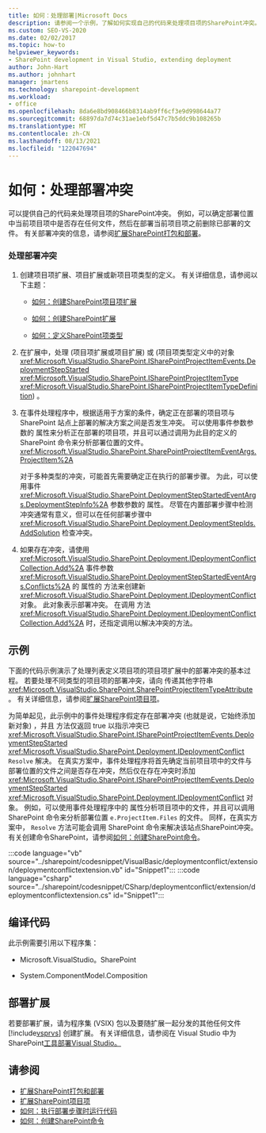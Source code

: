 ```yaml
---
title: 如何：处理部署|Microsoft Docs
description: 请参阅一个示例，了解如何实现自己的代码来处理项目项的SharePoint冲突。
ms.custom: SEO-VS-2020
ms.date: 02/02/2017
ms.topic: how-to
helpviewer_keywords:
- SharePoint development in Visual Studio, extending deployment
author: John-Hart
ms.author: johnhart
manager: jmartens
ms.technology: sharepoint-development
ms.workload:
- office
ms.openlocfilehash: 8da6e8bd908466b8314ab9ff6cf3e9d998644a77
ms.sourcegitcommit: 68897da7d74c31ae1ebf5d47c7b5ddc9b108265b
ms.translationtype: MT
ms.contentlocale: zh-CN
ms.lasthandoff: 08/13/2021
ms.locfileid: "122047694"
---
```

# <a name="how-to-handle-deployment-conflicts"></a>如何：处理部署冲突
  可以提供自己的代码来处理项目项的SharePoint冲突。 例如，可以确定部署位置中当前项目项中是否存在任何文件，然后在部署当前项目项之前删除已部署的文件。 有关部署冲突的信息，请参阅[扩展SharePoint打包和部署](../sharepoint/extending-sharepoint-packaging-and-deployment.md)。

### <a name="to-handle-a-deployment-conflict"></a>处理部署冲突

1. 创建项目项扩展、项目扩展或新项目项类型的定义。 有关详细信息，请参阅以下主题：

    - [如何：创建SharePoint项目项扩展](../sharepoint/how-to-create-a-sharepoint-project-item-extension.md)

    - [如何：创建SharePoint扩展](../sharepoint/how-to-create-a-sharepoint-project-extension.md)

    - [如何：定义SharePoint项类型](../sharepoint/how-to-define-a-sharepoint-project-item-type.md)

2. 在扩展中，处理 (项目项扩展或项目扩展) 或 (项目项类型定义中的对象 <xref:Microsoft.VisualStudio.SharePoint.ISharePointProjectItemEvents.DeploymentStepStarted> <xref:Microsoft.VisualStudio.SharePoint.ISharePointProjectItemType> <xref:Microsoft.VisualStudio.SharePoint.ISharePointProjectItemTypeDefinition>) 。

3. 在事件处理程序中，根据适用于方案的条件，确定正在部署的项目项与 SharePoint 站点上部署的解决方案之间是否发生冲突。 可以使用事件参数参数的 属性来分析正在部署的项目项，并且可以通过调用为此目的定义的 SharePoint 命令来分析部署位置的文件。 <xref:Microsoft.VisualStudio.SharePoint.SharePointProjectItemEventArgs.ProjectItem%2A>

     对于多种类型的冲突，可能首先需要确定正在执行的部署步骤。 为此，可以使用事件 <xref:Microsoft.VisualStudio.SharePoint.DeploymentStepStartedEventArgs.DeploymentStepInfo%2A> 参数参数的 属性。 尽管在内置部署步骤中检测冲突通常有意义，但可以在任何部署步骤中 <xref:Microsoft.VisualStudio.SharePoint.Deployment.DeploymentStepIds.AddSolution> 检查冲突。

4. 如果存在冲突，请使用 <xref:Microsoft.VisualStudio.SharePoint.Deployment.IDeploymentConflictCollection.Add%2A> 事件参数 <xref:Microsoft.VisualStudio.SharePoint.DeploymentStepStartedEventArgs.Conflicts%2A> 的 属性的 方法来创建新 <xref:Microsoft.VisualStudio.SharePoint.Deployment.IDeploymentConflict> 对象。 此对象表示部署冲突。 在调用 方法 <xref:Microsoft.VisualStudio.SharePoint.Deployment.IDeploymentConflictCollection.Add%2A> 时，还指定调用以解决冲突的方法。

## <a name="example"></a>示例
 下面的代码示例演示了处理列表定义项目项的项目项扩展中的部署冲突的基本过程。 若要处理不同类型的项目项的部署冲突，请向 传递其他字符串 <xref:Microsoft.VisualStudio.SharePoint.SharePointProjectItemTypeAttribute> 。 有关详细信息，请参阅[扩展SharePoint项目项](../sharepoint/extending-sharepoint-project-items.md)。

 为简单起见，此示例中的事件处理程序假定存在部署冲突 (也就是说，它始终添加新对象) ，并且 方法仅返回 true 以指示冲突已 <xref:Microsoft.VisualStudio.SharePoint.ISharePointProjectItemEvents.DeploymentStepStarted> <xref:Microsoft.VisualStudio.SharePoint.Deployment.IDeploymentConflict> `Resolve` 解决。 在真实方案中，事件处理程序将首先确定当前项目项中的文件与部署位置的文件之间是否存在冲突，然后仅在存在冲突时添加 <xref:Microsoft.VisualStudio.SharePoint.ISharePointProjectItemEvents.DeploymentStepStarted> <xref:Microsoft.VisualStudio.SharePoint.Deployment.IDeploymentConflict> 对象。 例如，可以使用事件处理程序中的 属性分析项目项中的文件，并且可以调用 SharePoint 命令来分析部署位置 `e.ProjectItem.Files` 的文件。 同样，在真实方案中， `Resolve` 方法可能会调用 SharePoint 命令来解决该站点SharePoint冲突。 有关创建命令SharePoint，请参阅[如何：创建SharePoint命令](../sharepoint/how-to-create-a-sharepoint-command.md)。

 :::code language="vb" source="../sharepoint/codesnippet/VisualBasic/deploymentconflict/extension/deploymentconflictextension.vb" id="Snippet1":::
 :::code language="csharp" source="../sharepoint/codesnippet/CSharp/deploymentconflict/extension/deploymentconflictextension.cs" id="Snippet1":::

## <a name="compile-the-code"></a>编译代码
 此示例需要引用以下程序集：

- Microsoft.VisualStudio。SharePoint

- System.ComponentModel.Composition

## <a name="deploy-the-extension"></a>部署扩展
 若要部署扩展，请为程序集 (VSIX) 包以及要随扩展一起分发的其他任何文件 [!include[vsprvs](../sharepoint/includes/vsprvs-md.md)] 创建扩展。 有关详细信息，请参阅在 Visual Studio 中为 SharePoint[工具部署Visual Studio。](../sharepoint/deploying-extensions-for-the-sharepoint-tools-in-visual-studio.md)

## <a name="see-also"></a>请参阅
- [扩展SharePoint打包和部署](../sharepoint/extending-sharepoint-packaging-and-deployment.md)
- [扩展SharePoint项目项](../sharepoint/extending-sharepoint-project-items.md)
- [如何：执行部署步骤时运行代码](../sharepoint/how-to-run-code-when-deployment-steps-are-executed.md)
- [如何：创建SharePoint命令](../sharepoint/how-to-create-a-sharepoint-command.md)
